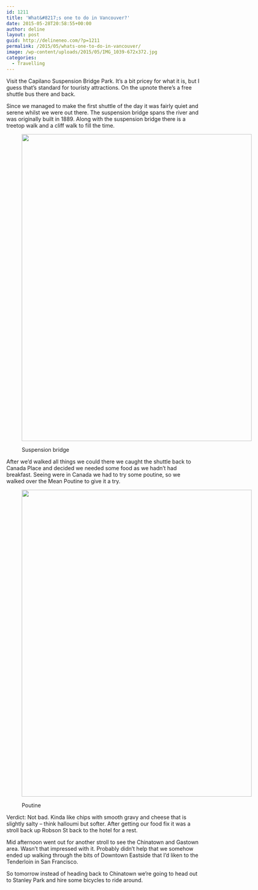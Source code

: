 ```yaml
---
id: 1211
title: 'What&#8217;s one to do in Vancouver?'
date: 2015-05-28T20:58:55+00:00
author: deline
layout: post
guid: http://delineneo.com/?p=1211
permalink: /2015/05/whats-one-to-do-in-vancouver/
image: /wp-content/uploads/2015/05/IMG_1039-672x372.jpg
categories:
  - Travelling
---
```

Visit the Capilano Suspension Bridge Park. It&#8217;s a bit pricey for what it is, but I guess that&#8217;s standard for touristy attractions. On the upnote there&#8217;s a free shuttle bus there and back.

Since we managed to make the first shuttle of the day it was fairly quiet and serene whilst we were out there. The suspension bridge spans the river and was originally built in 1889. Along with the suspension bridge there is a treetop walk and a cliff walk to fill the time.<figure id="attachment_1214" style="width: 600px" class="wp-caption alignnone">

[<img class="wp-image-1214 size-full" src="http://delineneo.com/wp-content/uploads/2015/05/IMG_1040.jpg" alt="" width="600" height="800" srcset="https://delineneo.com/wp-content/uploads/2015/05/IMG_1040.jpg 600w, https://delineneo.com/wp-content/uploads/2015/05/IMG_1040-225x300.jpg 225w" sizes="(max-width: 600px) 100vw, 600px" />](http://delineneo.com/wp-content/uploads/2015/05/IMG_1040.jpg)<figcaption class="wp-caption-text">Suspension bridge</figcaption></figure> 

After we&#8217;d walked all things we could there we caught the shuttle back to Canada Place and decided we needed some food as we hadn&#8217;t had breakfast. Seeing were in Canada we had to try some poutine, so we walked over the Mean Poutine to give it a try.<figure id="attachment_1215" style="width: 600px" class="wp-caption alignnone">

<img class="wp-image-1215 size-full" src="http://delineneo.com/wp-content/uploads/2015/05/IMG_1066.jpg" alt="" width="600" height="800" srcset="https://delineneo.com/wp-content/uploads/2015/05/IMG_1066.jpg 600w, https://delineneo.com/wp-content/uploads/2015/05/IMG_1066-225x300.jpg 225w" sizes="(max-width: 600px) 100vw, 600px" /><figcaption class="wp-caption-text">Poutine</figcaption></figure> 

Verdict: Not bad. Kinda like chips with smooth gravy and cheese that is slightly salty &#8211; think halloumi but softer. After getting our food fix it was a stroll back up Robson St back to the hotel for a rest.

Mid afternoon went out for another stroll to see the Chinatown and Gastown area. Wasn&#8217;t that impressed with it. Probably didn&#8217;t help that we somehow ended up walking through the bits of Downtown Eastside that I&#8217;d liken to the Tenderloin in San Francisco.

So tomorrow instead of heading back to Chinatown we&#8217;re going to head out to Stanley Park and hire some bicycles to ride around.